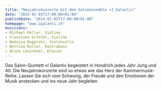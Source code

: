 ```yaml
---
title: "Neujahrskonzerte mit dem Salonensemble «I Galanti»"
date: "2015-01-03T17:00:00+01:00"
publishDate: "2014-01-05T17:00:00+01:00"
homepage: "www.igalanti.ch"
musicians:
- Michael Keller, Violine
- Franziska Grütter, Violine
- Nebojsa Bugarski, Violoncello
- Bettina Keller, Kontrabass
- Bruno Leuschner, Klavier
---
```


Das Salon-Quintett «I Galanti» begeistert in Hondrich jedes Jahr Jung und Alt. Die
Neujahrskonzerte sind so etwas wie das Herz der Kammermusik-Reihe. Lassen Sie sich
vom Schwung, der Freude und den Emotionen der Musik anstecken und ins neue Jahr begleiten
